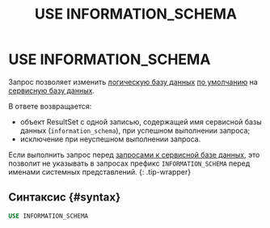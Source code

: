 ﻿---
layout: default
title: USE INFORMATION_SCHEMA
nav_order: 46
parent: Запросы SQL+
grand_parent: Справочная информация
has_children: false
has_toc: false
---

# USE INFORMATION_SCHEMA

Запрос позволяет изменить [логическую базу данных](../../../overview/main_concepts/logical_db/logical_db.md) 
[по умолчанию](../../../working_with_system/other_features/default_db_set-up/default_db_set-up.md) 
на [сервисную базу данных](../../../overview/main_concepts/service_db/service_db.md).

В ответе возвращается:
*   объект ResultSet c одной записью, содержащей имя сервисной базы данных (`information_schema`), 
    при успешном выполнении запроса;
*   исключение при неуспешном выполнении запроса.

Если выполнить запрос перед [запросами к сервисной базе данных](../SELECT_FROM_INFORMATION_SCHEMA/SELECT_FROM_INFORMATION_SCHEMA.md),
это позволит не указывать в запросах префикс `INFORMATION_SCHEMA` перед именами системных
представлений.
{: .tip-wrapper}

## Синтаксис {#syntax}

```sql
USE INFORMATION_SCHEMA
```